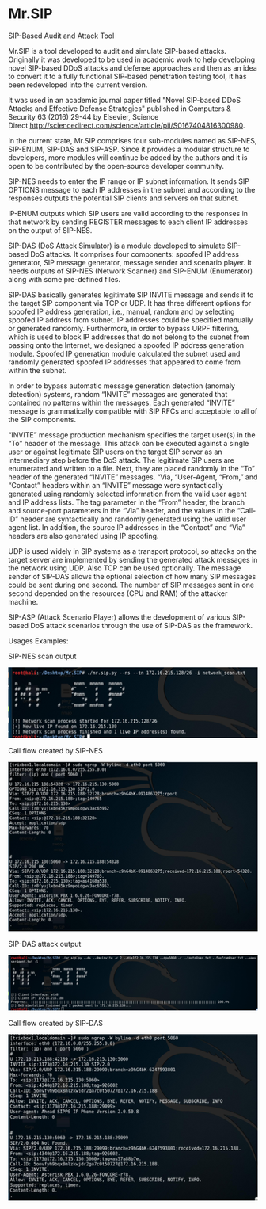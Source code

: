 # Mr.SIP
SIP-Based Audit and Attack Tool

Mr.SIP is a tool developed to audit and simulate SIP-based attacks. Originally it was developed to be used in academic work to help developing novel SIP-based DDoS attacks and defense approaches and then as an idea to convert it to a fully functional SIP-based penetration testing tool, it has been redeveloped into the current version.


It was used in an academic journal paper titled "Novel SIP-based DDoS Attacks and Effective Defense Strategies" published in Computers & Security 63 (2016) 29-44 by Elsevier, Science Direct http://sciencedirect.com/science/article/pii/S0167404816300980.


In the current state, Mr.SIP comprises four sub-modules named as SIP-NES, SIP-ENUM, SIP-DAS and SIP-ASP. Since it provides a modular structure to developers, more modules will continue be added by the authors and it is open to be contributed by the open-source developer community.


SIP-NES needs to enter the IP range or IP subnet information. It sends SIP OPTIONS message to each IP addresses in the subnet and according to the responses outputs the potential SIP clients and servers on that subnet.


IP-ENUM outputs which SIP users are valid according to the responses in that network by sending REGISTER messages to each client IP addresses on the output of SIP-NES.


SIP-DAS (DoS Attack Simulator) is a module developed to simulate SIP-based DoS attacks. It comprises four components: spoofed IP address generator, SIP message generator, message sender and scenario player. It needs outputs of SIP-NES (Network Scanner) and SIP-ENUM (Enumerator) along with some pre-defined files.


SIP-DAS basically generates legitimate SIP INVITE message and sends it to the target SIP component via TCP or UDP. It has three different options for spoofed IP address generation, i.e., manual, random and by selecting spoofed IP address from subnet. IP addresses could be specified manually or generated randomly. Furthermore, in order to bypass URPF filtering, which is used to block IP addresses that do not belong to the subnet from passing onto the Internet, we designed a spoofed IP address generation module. Spoofed IP generation module calculated the subnet used and randomly generated spoofed IP addresses that appeared to come from within the subnet.


In order to bypass automatic message generation detection (anomaly detection) systems, random “INVITE” messages are generated that contained no patterns within the messages. Each generated “INVITE” message is grammatically compatible with SIP RFCs and acceptable to all of the SIP components.


“INVITE” message production mechanism specifies the target user(s) in the “To” header of the message. This attack can be executed against a single user or against legitimate SIP users on the target SIP server as an intermediary step before the DoS attack. The legitimate SIP users are enumerated and written to a file. Next, they are placed randomly in the “To” header of the generated “INVITE” messages. “Via, “User-Agent, “From,” and “Contact” headers within an “INVITE” message were syntactically generated using randomly selected information from the valid user agent and IP address lists. The tag parameter in the “From” header, the branch and source-port parameters in the “Via” header, and the values in the “Call-ID” header are syntactically and randomly generated using the valid user agent list. In addition, the source IP addresses in the “Contact” and “Via” headers are also generated using IP spoofing.


UDP is used widely in SIP systems as a transport protocol, so attacks on the target server are implemented by sending the generated attack messages in the network using UDP. Also TCP can be used optionally. The message sender of SIP-DAS allows the optional selection of how many SIP messages could be sent during one second. The number of SIP messages sent in one second depended on the resources (CPU and RAM) of the attacker machine.


SIP-ASP (Attack Scenario Player) allows the development of various SIP-based DoS attack scenarios through the use of SIP-DAS as the framework.

Usages Examples: 

SIP-NES scan output

![Alt text](/screenshots/SIP-NES-scan.jpg?raw=true "SIP-NES scan output")

Call flow created by SIP-NES

![Alt text](/screenshots/SIP-NES-messages.jpg?raw=true "Call flow created by SIP-NES")

SIP-DAS attack output

![Alt text](/screenshots/SIP-DAS-attack.jpg?raw=true "SIP-DAS attack output")

Call flow created by SIP-DAS

![Alt text](/screenshots/SIP-DAS-messages.jpg?raw=true "Call flow created by SIP-DAS")





